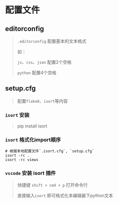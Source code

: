 <!--本项目描述性内容-->
# 配置文件

## editorconfig

> `.editorconfig` 配置基本的文本格式
>
> 如：
>
> `js`、`css`、`json` 配置2个空格
>
> `python` 配置4个空格
>

## setup.cfg

> 配置`flake8`、`isort`等内容
>

### `isort` 安装

> pip install isort

### `isort` 格式化import顺序

```Shell
# 根据本地配置文件`.isort.cfg`, `setup.cfg`
isort -rc .
isort -rc views
```

### `vscode` 安装 isort 插件

> 快捷键 `shift + cmd + p` 打开命令行
>
> 直接输入`isort` 即可格式化本编辑器下python文本

